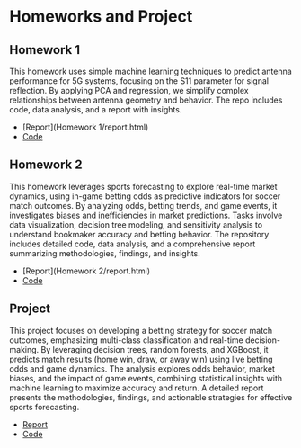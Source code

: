 # Homeworks and Project

## Homework 1

This homework uses simple machine learning techniques to predict antenna performance for 5G systems, focusing on the S11 parameter for signal reflection. By applying PCA and regression, we simplify complex relationships between antenna geometry and behavior. The repo includes code, data analysis, and a report with insights.

- [Report](Homework 1/report.html)
- [Code](https://github.com/BU-IE-582/fall-24-lmfaraday/blob/main/Homework%201/code.ipynb)

## Homework 2

This homework leverages sports forecasting to explore real-time market dynamics, using in-game betting odds as predictive indicators for soccer match outcomes. By analyzing odds, betting trends, and game events, it investigates biases and inefficiencies in market predictions. Tasks involve data visualization, decision tree modeling, and sensitivity analysis to understand bookmaker accuracy and betting behavior. The repository includes detailed code, data analysis, and a comprehensive report summarizing methodologies, findings, and insights.

- [Report](Homework 2/report.html)
- [Code](https://github.com/BU-IE-582/fall-24-lmfaraday/blob/main/Homework%202/code.ipynb)

## Project

This project focuses on developing a betting strategy for soccer match outcomes, emphasizing multi-class classification and real-time decision-making. By leveraging decision trees, random forests, and XGBoost, it predicts match results (home win, draw, or away win) using live betting odds and game dynamics. The analysis explores odds behavior, market biases, and the impact of game events, combining statistical insights with machine learning to maximize accuracy and return. A detailed report presents the methodologies, findings, and actionable strategies for effective sports forecasting.

- [Report](Project/report.html)
- [Code]()